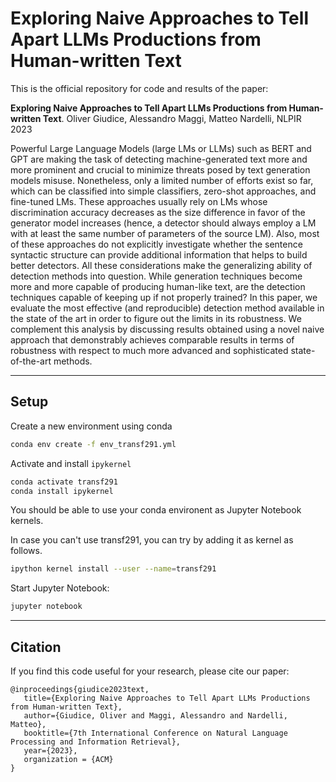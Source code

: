 # Exploring Naive Approaches to Tell Apart LLMs Productions from Human-written Text

This is the official repository for code and results of the paper:

**Exploring Naive Approaches to Tell Apart LLMs Productions from Human-written Text**. Oliver Giudice, Alessandro Maggi, Matteo Nardelli, NLPIR 2023

Powerful Large Language Models (large LMs or LLMs) such as BERT and GPT are making the task of detecting machine-generated text more and more prominent and crucial to minimize threats posed by text generation models misuse. 
Nonetheless, only a limited number of efforts exist so far, which can be classified into simple classifiers, zero-shot approaches, and fine-tuned LMs. These approaches usually rely on LMs whose discrimination accuracy decreases as the size difference in favor of the generator model increases (hence, a detector should always employ a LM with at least the same number of parameters of the source LM).
Also, most of these approaches do not explicitly investigate whether the sentence syntactic structure can provide additional information that helps to build better detectors. 
All these considerations make the generalizing ability of detection methods into question. While generation techniques become more and more capable of producing human-like text, are the detection techniques capable of keeping up if not properly trained?
In this paper, we evaluate the most effective (and reproducible) detection method available in the state of the art in order to figure out the limits in its robustness. We complement this analysis by discussing results obtained using a novel naive approach that demonstrably achieves comparable results in terms of robustness with respect to much more advanced and sophisticated state-of-the-art methods.

---

## Setup 

Create a new environment using conda
``` bash 
conda env create -f env_transf291.yml
```

Activate and install `ipykernel`
```bash
conda activate transf291
conda install ipykernel
```

You should be able to use your conda environent as Jupyter Notebook kernels. 

In case you can't use transf291, you can try by adding it as kernel as follows. 
``` bash 
ipython kernel install --user --name=transf291
```

Start Jupyter Notebook: 
```bash 
jupyter notebook
```

---

## Citation

If you find this code useful for your research, please cite our paper:

```
@inproceedings{giudice2023text,
   title={Exploring Naive Approaches to Tell Apart LLMs Productions from Human-written Text},
   author={Giudice, Oliver and Maggi, Alessandro and Nardelli, Matteo},
   booktitle={7th International Conference on Natural Language Processing and Information Retrieval},
   year={2023},
   organization = {ACM}
}
```
